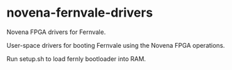 novena-fernvale-drivers
=======================

Novena FPGA drivers for Fernvale.

User-space drivers for booting Fernvale using the Novena FPGA operations.

Run setup.sh to load fernly bootloader into RAM.
